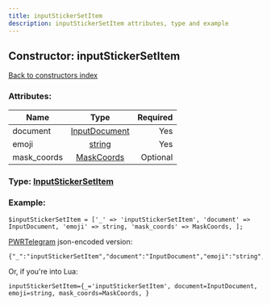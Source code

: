 ```yaml
---
title: inputStickerSetItem
description: inputStickerSetItem attributes, type and example
---
```

## Constructor: inputStickerSetItem  
[Back to constructors index](index.md)



### Attributes:

| Name     |    Type       | Required |
|----------|:-------------:|---------:|
|document|[InputDocument](../types/InputDocument.md) | Yes|
|emoji|[string](../types/string.md) | Yes|
|mask\_coords|[MaskCoords](../types/MaskCoords.md) | Optional|



### Type: [InputStickerSetItem](../types/InputStickerSetItem.md)


### Example:

```
$inputStickerSetItem = ['_' => 'inputStickerSetItem', 'document' => InputDocument, 'emoji' => string, 'mask_coords' => MaskCoords, ];
```  

[PWRTelegram](https://pwrtelegram.xyz) json-encoded version:

```
{"_":"inputStickerSetItem","document":"InputDocument","emoji":"string","mask_coords":"MaskCoords"}
```


Or, if you're into Lua:  


```
inputStickerSetItem={_='inputStickerSetItem', document=InputDocument, emoji=string, mask_coords=MaskCoords, }

```


